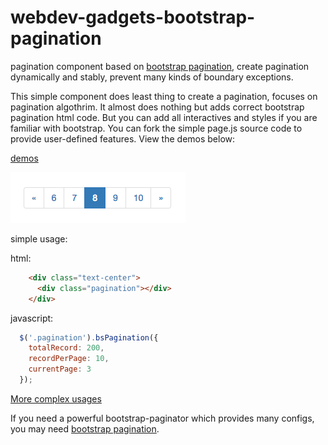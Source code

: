 # webdev-gadgets-bootstrap-pagination
pagination component based on [bootstrap pagination](http://www.w3schools.com/bootstrap/bootstrap_pagination.asp), create pagination dynamically and stably, prevent many kinds of boundary exceptions.

This simple component does least thing to create a pagination, focuses on pagination algothrim. It almost does nothing but adds correct bootstrap pagination html code. But you can add all interactives and styles if you are familiar with bootstrap. You can fork the simple page.js source code to provide user-defined features. View the demos below:

[demos](https://cdn.rawgit.com/jdk137/webdev-gadgets-bootstrap-pagination/master/index.html)

![example image](https://raw.githubusercontent.com/jdk137/webdev-gadgets-bootstrap-pagination/master/pagination.png)

simple usage:

html:
``` html
    <div class="text-center">
      <div class="pagination"></div>
    </div>
```

javascript:
``` js
  $('.pagination').bsPagination({
    totalRecord: 200,
    recordPerPage: 10,
    currentPage: 3
  });
```

[More complex usages](https://cdn.rawgit.com/jdk137/webdev-gadgets-bootstrap-pagination/master/index.html)


If you need a powerful bootstrap-paginator which provides many configs, you may need [bootstrap pagination](http://lyonlai.github.io/bootstrap-paginator/).
